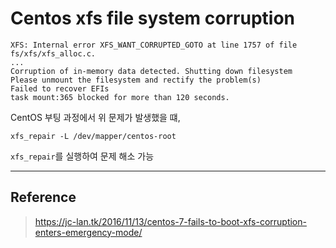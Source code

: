 # Centos xfs file system corruption

```
XFS: Internal error XFS_WANT_CORRUPTED_GOTO at line 1757 of file fs/xfs/xfs_alloc.c.
...
Corruption of in-memory data detected. Shutting down filesystem
Please unmount the filesystem and rectify the problem(s)
Failed to recover EFIs
task mount:365 blocked for more than 120 seconds.
```

CentOS 부팅 과정에서 위 문제가 발생했을 떄,

```
xfs_repair -L /dev/mapper/centos-root
```

`xfs_repair`를 실행하여 문제 해소 가능

---

## Reference

> https://jc-lan.tk/2016/11/13/centos-7-fails-to-boot-xfs-corruption-enters-emergency-mode/